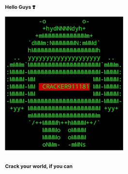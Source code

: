 ### Hello Guys ❣️
	
   
<img src="https://github.com/cracker911181/cracker911181/blob/f0f09b803e73fffddf7b82f54299549ee41098bc/20210907_040954.png"/>
<br>
<br>
<h3>Crack your world, if you can</h3>
